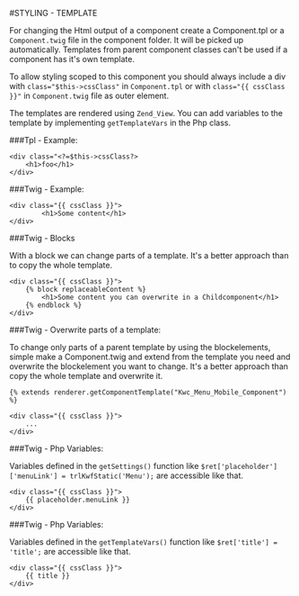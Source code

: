 #STYLING - TEMPLATE

For changing the Html output of a component create a Component.tpl or a `Component.twig` file in the component folder. 
It will be picked up automatically. Templates from parent component classes can't be used if a component has it's own template.

To allow styling scoped to this component you should always include a div with `class="$this->cssClass"` in `Component.tpl` 
or with `class="{{ cssClass }}"` in `Component.twig` file as outer element.

The templates are rendered using `Zend_View`. You can add variables to the template by implementing `getTemplateVars` in the 
Php class.

###Tpl - Example:

    <div class="<?=$this->cssClass?>
        <h1>foo</h1>
    </div>
    
###Twig - Example:

    <div class="{{ cssClass }}">
            <h1>Some content</h1>
    </div>
    
###Twig - Blocks

With a block we can change parts of a template. It's a better approach than to copy the whole template.

    <div class="{{ cssClass }}">
        {% block replaceableContent %}
            <h1>Some content you can overwrite in a Childcomponent</h1>
        {% endblock %}
    </div>
    
    
###Twig - Overwrite parts of a template:

To change only parts of a parent template by using the blockelements, simple make a Component.twig and extend from 
the template you need and overwrite the blockelement you want to change. It's a better approach than copy the whole 
template and overwrite it.

    {% extends renderer.getComponentTemplate("Kwc_Menu_Mobile_Component") %}
     
    <div class="{{ cssClass }}">
        ...
    </div>
    
    
###Twig - Php Variables:

Variables defined in the `getSettings()` function like `$ret['placeholder']['menuLink'] = trlKwfStatic('Menu');` 
are accessible like that.

    <div class="{{ cssClass }}">
        {{ placeholder.menuLink }}
    </div>
    

###Twig - Php Variables:

Variables defined in the `getTemplateVars()` function like `$ret['title'] = 'title';` are accessible like that.

    <div class="{{ cssClass }}">
        {{ title }}
    </div>